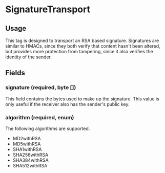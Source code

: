 # SignatureTransport

## Usage

This tag is designed to transport an RSA based signature.  Signatures are similar to HMACs, since they both verify that content hasn't been altered, but provides more protection from tampering, since it also verifies the identity of the sender.

## Fields

### signature (required, byte \[\])

This field contains the bytes used to make up the signature.  This value is only useful if the receiver also has the sender's public key.

### algorithm (required, enum)

The following algorithms are supported.

- MD2withRSA
- MD5withRSA
- SHA1withRSA
- SHA256withRSA
- SHA384withRSA
- SHA512withRSA

